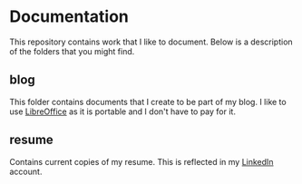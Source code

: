 Documentation
=============

This repository contains work that I like to document. Below is a description of the folders that you might find.

blog
----

This folder contains documents that I create to be part of my blog. I like to use [LibreOffice](http://www.libreoffice.org/) as it is portable and I don't have to pay for it.

resume
------

Contains current copies of my resume. This is reflected in my [LinkedIn](http://www.linkedin.com/profile/view?id=195604048) account.
